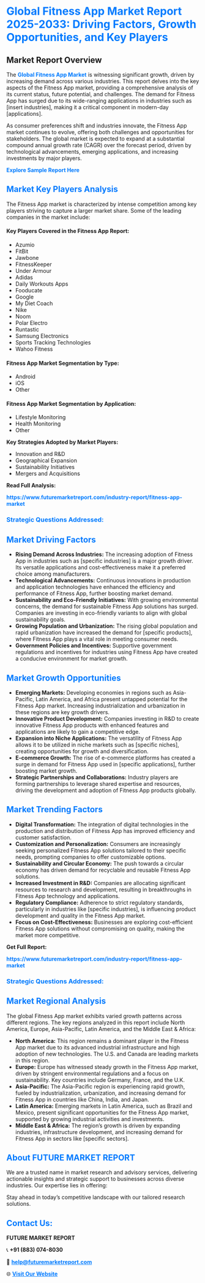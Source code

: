 <h1 style="color: #007BFF;">Global Fitness App Market Report 2025-2033: Driving Factors, Growth Opportunities, and Key Players</h1>

<section id="overview">
<h2>Market Report Overview</h2>
<p>The <a href="https://www.futuremarketreport.com/industry-report/fitness-app-market" style="color: #007BFF; text-decoration: none;"><strong>Global Fitness App Market</strong></a> is witnessing significant growth, driven by increasing demand across various industries. This report delves into the key aspects of the Fitness App market, providing a comprehensive analysis of its current status, future potential, and challenges. The demand for Fitness App has surged due to its wide-ranging applications in industries such as [insert industries], making it a critical component in modern-day [applications].</p>
<p>As consumer preferences shift and industries innovate, the Fitness App market continues to evolve, offering both challenges and opportunities for stakeholders. The global market is expected to expand at a substantial compound annual growth rate (CAGR) over the forecast period, driven by technological advancements, emerging applications, and increasing investments by major players.</p>
</section>

<section id="overview">
<p><a href="https://www.futuremarketreport.com/request-sample/reportId=51465" style="color: #007BFF; text-decoration: none;"><strong>Explore Sample Report Here</strong></a></p>
</section>

<section id="key-players">
<h2 style="color: #007BFF;">Market Key Players Analysis</h2>
<p>The Fitness App market is characterized by intense competition among key players striving to capture a larger market share. Some of the leading companies in the market include:</p>
<h4>Key Players Covered in the Fitness App Report:</h4>
<ul><li>Azumio</li><li>FitBit</li><li>Jawbone</li><li>FitnessKeeper</li><li>Under Armour</li><li>Adidas</li><li>Daily Workouts Apps</li><li>Fooducate</li><li>Google</li><li>My Diet Coach</li><li>Nike</li><li>Noom</li><li>Polar Electro</li><li>Runtastic</li><li>Samsung Electronics</li><li>Sports Tracking Technologies</li><li>Wahoo Fitness</li></ul>
<h4>Fitness App Market Segmentation by Type:</h4>
<ul><li>Android</li><li>iOS</li><li>Other</li></ul>

<h4>Fitness App Market Segmentation by Application:</h4>
<ul><li>Lifestyle Monitoring</li><li>Health Monitoring</li><li>Other</li></ul>
<p><strong>Key Strategies Adopted by Market Players:</strong></p>
<ul>
<li>Innovation and R&D</li>
<li>Geographical Expansion</li>
<li>Sustainability Initiatives</li>
<li>Mergers and Acquisitions</li>
</ul>
</section>

<section>
<p><strong>Read Full Analysis: </strong></p><a href="https://www.futuremarketreport.com/industry-report/fitness-app-market" style="color: #007BFF; text-decoration: none;"><strong>https://www.futuremarketreport.com/industry-report/fitness-app-market</strong></a>
<h3 style="color: #007BFF;">Strategic Questions Addressed:</h3>
</section>

<section id="driving-factors">
<h2 style="color: #007BFF;">Market Driving Factors</h2>
<ul>
<li><strong>Rising Demand Across Industries:</strong> The increasing adoption of Fitness App in industries such as [specific industries] is a major growth driver. Its versatile applications and cost-effectiveness make it a preferred choice among manufacturers.</li>
<li><strong>Technological Advancements:</strong> Continuous innovations in production and application technologies have enhanced the efficiency and performance of Fitness App, further boosting market demand.</li>
<li><strong>Sustainability and Eco-Friendly Initiatives:</strong> With growing environmental concerns, the demand for sustainable Fitness App solutions has surged. Companies are investing in eco-friendly variants to align with global sustainability goals.</li>
<li><strong>Growing Population and Urbanization:</strong> The rising global population and rapid urbanization have increased the demand for [specific products], where Fitness App plays a vital role in meeting consumer needs.</li>
<li><strong>Government Policies and Incentives:</strong> Supportive government regulations and incentives for industries using Fitness App have created a conducive environment for market growth.</li>
</ul>
</section>

<section id="growth-opportunities">
<h2 style="color: #007BFF;">Market Growth Opportunities</h2>
<ul>
<li><strong>Emerging Markets:</strong> Developing economies in regions such as Asia-Pacific, Latin America, and Africa present untapped potential for the Fitness App market. Increasing industrialization and urbanization in these regions are key growth drivers.</li>
<li><strong>Innovative Product Development:</strong> Companies investing in R&D to create innovative Fitness App products with enhanced features and applications are likely to gain a competitive edge.</li>
<li><strong>Expansion into Niche Applications:</strong> The versatility of Fitness App allows it to be utilized in niche markets such as [specific niches], creating opportunities for growth and diversification.</li>
<li><strong>E-commerce Growth:</strong> The rise of e-commerce platforms has created a surge in demand for Fitness App used in [specific applications], further boosting market growth.</li>
<li><strong>Strategic Partnerships and Collaborations:</strong> Industry players are forming partnerships to leverage shared expertise and resources, driving the development and adoption of Fitness App products globally.</li>
</ul>
</section>

<section id="trending-factors">
<h2 style="color: #007BFF;">Market Trending Factors</h2>
<ul>
<li><strong>Digital Transformation:</strong> The integration of digital technologies in the production and distribution of Fitness App has improved efficiency and customer satisfaction.</li>
<li><strong>Customization and Personalization:</strong> Consumers are increasingly seeking personalized Fitness App solutions tailored to their specific needs, prompting companies to offer customizable options.</li>
<li><strong>Sustainability and Circular Economy:</strong> The push towards a circular economy has driven demand for recyclable and reusable Fitness App solutions.</li>
<li><strong>Increased Investment in R&D:</strong> Companies are allocating significant resources to research and development, resulting in breakthroughs in Fitness App technology and applications.</li>
<li><strong>Regulatory Compliance:</strong> Adherence to strict regulatory standards, particularly in industries like [specific industries], is influencing product development and quality in the Fitness App market.</li>
<li><strong>Focus on Cost-Effectiveness:</strong> Businesses are exploring cost-efficient Fitness App solutions without compromising on quality, making the market more competitive.</li>
</ul>
</section>

<section>
<p><strong>Get Full Report: </strong></p><a href="https://www.futuremarketreport.com/industry-report/fitness-app-market" style="color: #007BFF; text-decoration: none;"><strong>https://www.futuremarketreport.com/industry-report/fitness-app-market</strong></a>
<h3 style="color: #007BFF;">Strategic Questions Addressed:</h3>
</section>


<section id="regional-analysis">
<h2 style="color: #007BFF;">Market Regional Analysis</h2>
<p>The global Fitness App market exhibits varied growth patterns across different regions. The key regions analyzed in this report include North America, Europe, Asia-Pacific, Latin America, and the Middle East & Africa:</p>
<ul>
<li><strong>North America:</strong> This region remains a dominant player in the Fitness App market due to its advanced industrial infrastructure and high adoption of new technologies. The U.S. and Canada are leading markets in this region.</li>
<li><strong>Europe:</strong> Europe has witnessed steady growth in the Fitness App market, driven by stringent environmental regulations and a focus on sustainability. Key countries include Germany, France, and the U.K.</li>
<li><strong>Asia-Pacific:</strong> The Asia-Pacific region is experiencing rapid growth, fueled by industrialization, urbanization, and increasing demand for Fitness App in countries like China, India, and Japan.</li>
<li><strong>Latin America:</strong> Emerging markets in Latin America, such as Brazil and Mexico, present significant opportunities for the Fitness App market, supported by growing industrial activities and investments.</li>
<li><strong>Middle East & Africa:</strong> The region’s growth is driven by expanding industries, infrastructure development, and increasing demand for Fitness App in sectors like [specific sectors].</li>
</ul>
</section>

<footer>
<h2 style="color: #007BFF;">About FUTURE MARKET REPORT</h2>
<p>We are a trusted name in market research and advisory services, delivering actionable insights and strategic support to businesses across diverse industries. Our expertise lies in offering:</p>

<p>Stay ahead in today’s competitive landscape with our tailored research solutions.</p>

<h2 style="color: #007BFF;">Contact Us:</h2>
<p><strong>FUTURE MARKET REPORT</strong></p>
<p>📞 <strong>+91 (883) 074-8030</strong></p>
<p>📧 <strong><a href="mailto:help@futuremarketreport.com" style="color: #007BFF;">help@futuremarketreport.com</a></strong></p>
<p>🌐 <strong><a href="https://www.futuremarketreport.com/" style="color: #007BFF;">Visit Our Website</a></strong></p>
</footer>